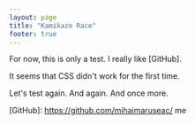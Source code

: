 ```yaml
---
layout: page
title: "Kamikaze Race"
footer: true
---
```


For now, this is only a test. I really like [GitHub].

It seems that CSS didn't work for the first time.

Let's test again. And again. And once more.

[GitHub]: https://github.com/mihaimaruseac/ me

